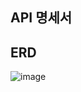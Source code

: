 ## API 명세서


## ERD
![image](https://github.com/user-attachments/assets/1cc15834-6165-412e-84fd-8233a901275c)
